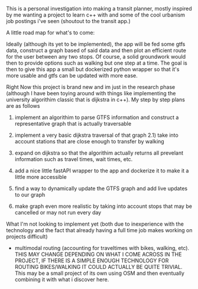 This is a personal investigation into making a transit planner, mostly inspired by me wanting a project to learn c++ with and some of the cool urbanism job postings i've seen (shoutout to the transit app.)

A little road map for what's to come:

Ideally (although its yet to be implemented), the app will be fed some gtfs data, construct a graph based of said data and then plot an efficient route for the user between any two stops.  Of course, a solid groundwork would then to provide options such as walking but one step at a time.  The goal is then to give this app a small but dockerized python wrapper so that it's more usable and gtfs can be updated with more ease.

Right Now this project is brand new and im just in the research phase (although I have been toying around with things like implementing the university algorithim classic that is dijkstra in c++).  My step by step plans are as follows

1) implement an algorithim to parse GTFS information and construct a representative graph that is actually traversable

2) implement a very basic dijkstra traversal of that graph
2.1) take into account stations that are close enough to transfer by walking
3) expand on dijkstra so that the algorithim actually returns all prevelant information such as travel times, wait times, etc.

4) add a nice little fastAPI wrapper to the app and dockerize it to make it a little more accessible

5) find a way to dynamically update the GTFS graph and add live updates to our graph

6) make graph even more realistic by taking into account stops that may be cancelled or may not run every day


What I'm not looking to implement yet (both due to inexperience with the technology and the fact that already having a full time job makes working on projects difficult)

- multimodal routing (accounting for traveltimes with bikes, walking, etc).  THIS MAY CHANGE DEPENDING ON WHAT I COME ACROSS IN THE PROJECT, IF THERE IS A SIMPLE ENOUGH TECHNOLOGY FOR ROUTING BIKES/WALKING IT COULD ACTUALLY BE QUITE TRIVIAL.  This may be a small project of its own using OSM and then eventually combining it with what i discover here.